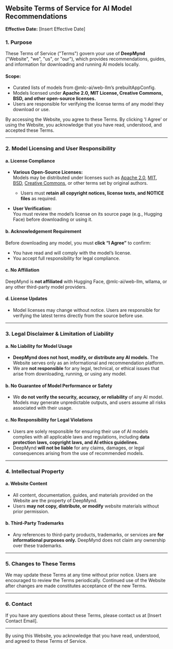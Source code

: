 ## Website Terms of Service for AI Model Recommendations

**Effective Date:** [Insert Effective Date]

### 1. Purpose

These Terms of Service ("Terms") govern your use of **DeepMynd** ("Website", "we", "us", or "our"), which provides recommendations, guides, and information for downloading and running AI models locally.

#### **Scope**:

- Curated lists of models from @mlc-ai/web-llm’s prebuiltAppConfig.
- Models licensed under **Apache 2.0, MIT License, Creative Commons, BSD, and other open-source licenses.**
- Users are responsible for verifying the license terms of any model they download or use.

By accessing the Website, you agree to these Terms. By clicking 'I Agree' or using the Website, you acknowledge that you have read, understood, and accepted these Terms.

---

### 2. Model Licensing and User Responsibility

#### **a. License Compliance**

- **Various Open-Source Licenses:**\
  Models may be distributed under licenses such as [Apache 2.0](https://www.apache.org/licenses/LICENSE-2.0), [MIT](https://opensource.org/licenses/MIT), [BSD](https://opensource.org/licenses/BSD-3-Clause), [Creative Commons](https://creativecommons.org/licenses/), or other terms set by original authors.

  - Users must **retain all copyright notices, license texts, and NOTICE files** as required.

- **User Verification:**\
  You must review the model’s license on its source page (e.g., Hugging Face) before downloading or using it.

#### **b. Acknowledgement Requirement**

Before downloading any model, you must **click “I Agree”** to confirm:

- You have read and will comply with the model’s license.
- You accept full responsibility for legal compliance.

#### **c. No Affiliation**

DeepMynd is **not affiliated** with Hugging Face, @mlc-ai/web-llm, wllama, or any other third-party model providers.

#### **d. License Updates**

- Model licenses may change without notice. Users are responsible for verifying the latest terms directly from the source before use.

---

### 3. Legal Disclaimer & Limitation of Liability

#### **a. No Liability for Model Usage**

- **DeepMynd does not host, modify, or distribute any AI models.** The Website serves only as an informational and recommendation platform.
- We are **not responsible** for any legal, technical, or ethical issues that arise from downloading, running, or using any model.

#### **b. No Guarantee of Model Performance or Safety**

- We **do not verify the security, accuracy, or reliability** of any AI model. Models may generate unpredictable outputs, and users assume all risks associated with their usage.

#### **c. No Responsibility for Legal Violations**

- Users are solely responsible for ensuring their use of AI models complies with all applicable laws and regulations, including **data protection laws, copyright laws, and AI ethics guidelines.**
- DeepMynd **will not be liable** for any claims, damages, or legal consequences arising from the use of recommended models.

---

### 4. Intellectual Property

#### **a. Website Content**

- All content, documentation, guides, and materials provided on the Website are the property of DeepMynd.
- Users **may not copy, distribute, or modify** website materials without prior permission.

#### **b. Third-Party Trademarks**

- Any references to third-party products, trademarks, or services are **for informational purposes only.** DeepMynd does not claim any ownership over these trademarks.

---

### 5. Changes to These Terms

We may update these Terms at any time without prior notice. Users are encouraged to review the Terms periodically. Continued use of the Website after changes are made constitutes acceptance of the new Terms.

---

### 6. Contact

If you have any questions about these Terms, please contact us at [Insert Contact Email].

---

By using this Website, you acknowledge that you have read, understood, and agreed to these Terms of Service.
